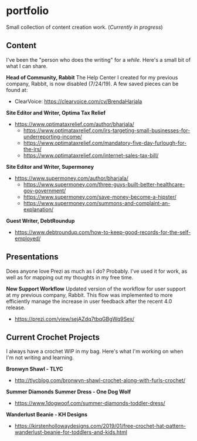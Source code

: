 # portfolio
Small collection of content creation work. (*Currently in progress*)

## Content
I've been the "person who does the writing" for a *while*. Here's a small bit of what I can share.

**Head of Community, Rabbit**
The Help Center I created for my previous company, Rabbit, is now disabled (7/24/19). A few saved pieces can be found at:
- ClearVoice: https://clearvoice.com/cv/BrendaHarjala

**Site Editor and Writer, Optima Tax Relief**
- https://www.optimataxrelief.com/author/bharjala/
   - https://www.optimataxrelief.com/irs-targeting-small-businesses-for-underreporting-income/
   - https://www.optimataxrelief.com/mandatory-five-day-furlough-for-the-irs/
   - https://www.optimataxrelief.com/internet-sales-tax-bill/

**Site Editor and Writer, Supermoney**
- https://www.supermoney.com/author/bharjala/
   - https://www.supermoney.com/three-guys-built-better-healthcare-gov-government/
   - https://www.supermoney.com/save-money-become-a-hipster/
   - https://www.supermoney.com/summons-and-complaint-an-explanation/
   
**Guest Writer, DebtRoundup**
- https://www.debtroundup.com/how-to-keep-good-records-for-the-self-employed/

## Presentations
Does anyone love Prezi as much as I do? Probably. I've used it for work, as well as for mapping out my thoughts in my free time.

**New Support Workflow**
Updated version of the workflow for user support at my previous company, Rabbit. This flow was implemented to more efficiently manage the increase in user feedback after the recent 4.0 release.
- https://prezi.com/view/sejAZdq7tbqGBgWq9Sex/

## Current Crochet Projects
I always have a crochet WIP in my bag. Here's what I'm working on when I'm not writing and learning.

**Bronwyn Shawl - TLYC**
- http://tlycblog.com/bronwyn-shawl-crochet-along-with-furls-crochet/

**Summer Diamonds Summer Dress - One Dog Wolf**
- https://www.1dogwoof.com/summer-diamonds-toddler-dress/

**Wanderlust Beanie - KH Designs**
- https://kirstenhollowaydesigns.com/2019/01/free-crochet-hat-pattern-wanderlust-beanie-for-toddlers-and-kids.html
